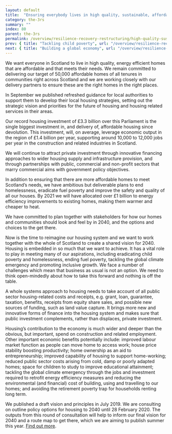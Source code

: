 ```yaml
---
layout: default
title:  "Ensuring everybody lives in high quality, sustainable, affordable homes"
category: the-3rs
summary: ""
index: 80
parent: the-3rs
permalink: /overview/resilience-recovery-restructuring/high-quality-sustainable-affordable-homes/
prev: { title: "Tackling child poverty", url: "/overview/resilience-recovery-restructuring/tackling-child-poverty/" }
next: { title: "Building a global economy", url: "/overview/resilience-recovery-restructuring/building-global-economy/" }
---
```

 
We want everyone in Scotland to live in high quality, energy efficient homes that are affordable and that meets their needs. We remain committed to delivering our target of 50,000 affordable homes of all tenures in communities right across Scotland and we are working closely with our delivery partners to ensure these are the right homes in the right places.  

In September we published refreshed guidance for local authorities to support them to develop their local housing strategies, setting out the strategic vision and priorities for the future of housing and housing related services in their areas.  

Our record housing investment of £3.3 billion over this Parliament is the single biggest investment in, and delivery of, affordable housing since devolution. This investment, will, on average, leverage economic output in the region of £1.4 billion per year, supporting around 10,000 to 12,000 jobs per year in the construction and related industries in Scotland.  

We will continue to attract private investment through innovative financing approaches to wider housing supply and infrastructure provision, and through partnerships with public, commercial and non-profit sectors that marry commercial aims with government policy objectives.   

In addition to ensuring that there are more affordable homes to meet Scotland’s needs, we have ambitious but deliverable plans to end homelessness, eradicate fuel poverty and improve the safety and quality of all our houses.  By 2021 we will have allocated over £1 billion to energy efficiency improvements to existing homes, making them warmer and cheaper to heat.  

We have committed to plan together with stakeholders for how our homes and communities should look and feel by in 2040, and the options and choices to the get there.  

Now is the time to reimagine our housing system and we want to work together with the whole of Scotland to create a shared vision for 2040.  Housing is embedded in so much that we want to achieve.  It has a vital role to play in meeting many of our aspirations, including eradicating child poverty and homelessness, ending fuel poverty, tackling the global climate emergency and promoting inclusive growth.  We face a number of challenges which mean that business as usual is not an option.  We need to think open-mindedly about how to take this forward and nothing is off the table.  

A whole systems approach to housing needs to take account of all public sector housing-related costs and receipts, e.g. grant, loan, guarantee, taxation, benefits, receipts from equity share sales, and possible new sources of funding, such as land value capture.  It brings more new and innovative forms of finance into the housing system and makes sure that public investment complements, rather than displaces, private investment.    

Housing’s contribution to the economy is much wider and deeper than the obvious, but important, spend on construction and related employment.  Other important economic benefits potentially include: improved labour market function as people can move home to access work; house price stability boosting productivity; home ownership as an aid to entrepreneurship; improved capability of housing to support home-working; reduced public sector costs arising from cold, damp or poorly adapted homes; space for children to study to improve educational attainment; tackling the global climate emergency through the jobs and investment required to retrofit energy efficiency measures and reducing the environmental (and financial) cost of building, using and travelling to our homes; and avoiding the retirement poverty trap for households renting long term.  

We published a draft vision and principles in July 2019.  We are consulting on outline policy options for housing to 2040 until 28 February 2020.  The outputs from this round of consultation will help to inform our final vision for 2040 and a route map to get there, which we are aiming to publish summer this year. [Find out more](https://www.gov.scot/publications/housing-2040/).
 
